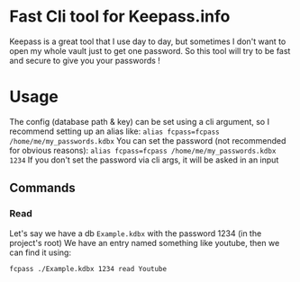 # Fast Cli tool for Keepass.info

Keepass is a great tool that I use day to day, but sometimes I don't want to open my whole vault just to get one password.
So this tool will try to be fast and secure to give you your passwords !

# Usage
The config (database path & key) can be set using a cli argument, so I recommend setting up an alias like:
`alias fcpass=fcpass /home/me/my_passwords.kdbx`
You can set the password (not recommended for obvious reasons):
`alias fcpass=fcpass /home/me/my_passwords.kdbx 1234`
If you don't set the password via cli args, it will be asked in an input 
## Commands
### Read
Let's say we have a db `Example.kdbx` with the password 1234 (in the project's root)
We have an entry named something like youtube, then we can find it using:
```sh
fcpass ./Example.kdbx 1234 read Youtube
```